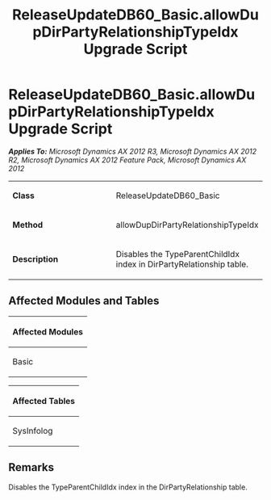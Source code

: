 ﻿---
title: ReleaseUpdateDB60_Basic.allowDupDirPartyRelationshipTypeIdx Upgrade Script
TOCTitle: ReleaseUpdateDB60_Basic.allowDupDirPartyRelationshipTypeIdx Upgrade Script
ms:assetid: c3d6717b-ef42-59b3-52d5-d9735b2230f0
ms:mtpsurl: https://msdn.microsoft.com/en-us/library/JJ686840(v=AX.60)
ms:contentKeyID: 49711037
ms.date: 05/18/2015
mtps_version: v=AX.60
---

# ReleaseUpdateDB60\_Basic.allowDupDirPartyRelationshipTypeIdx Upgrade Script 


_**Applies To:** Microsoft Dynamics AX 2012 R3, Microsoft Dynamics AX 2012 R2, Microsoft Dynamics AX 2012 Feature Pack, Microsoft Dynamics AX 2012_

<table>
<colgroup>
<col style="width: 50%" />
<col style="width: 50%" />
</colgroup>
<tbody>
<tr class="odd">
<td><p><strong>Class</strong></p></td>
<td><p>ReleaseUpdateDB60_Basic</p></td>
</tr>
<tr class="even">
<td><p><strong>Method</strong></p></td>
<td><p>allowDupDirPartyRelationshipTypeIdx</p></td>
</tr>
<tr class="odd">
<td><p><strong>Description</strong></p></td>
<td><p>Disables the TypeParentChildIdx index in DirPartyRelationship table.</p></td>
</tr>
</tbody>
</table>


## Affected Modules and Tables

<table>
<colgroup>
<col style="width: 100%" />
</colgroup>
<thead>
<tr class="header">
<th><p>Affected Modules</p></th>
</tr>
</thead>
<tbody>
<tr class="odd">
<td><p>Basic</p></td>
</tr>
</tbody>
</table>


<table>
<colgroup>
<col style="width: 100%" />
</colgroup>
<thead>
<tr class="header">
<th><p>Affected Tables</p></th>
</tr>
</thead>
<tbody>
<tr class="odd">
<td><p>SysInfolog</p></td>
</tr>
</tbody>
</table>


## Remarks

Disables the TypeParentChildIdx index in the DirPartyRelationship table.

  


